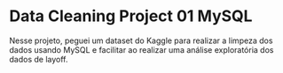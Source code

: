 # Data Cleaning Project 01 MySQL
 Nesse projeto, peguei um dataset do Kaggle para realizar a limpeza dos dados usando MySQL e facilitar ao realizar uma análise exploratória dos dados de layoff.

